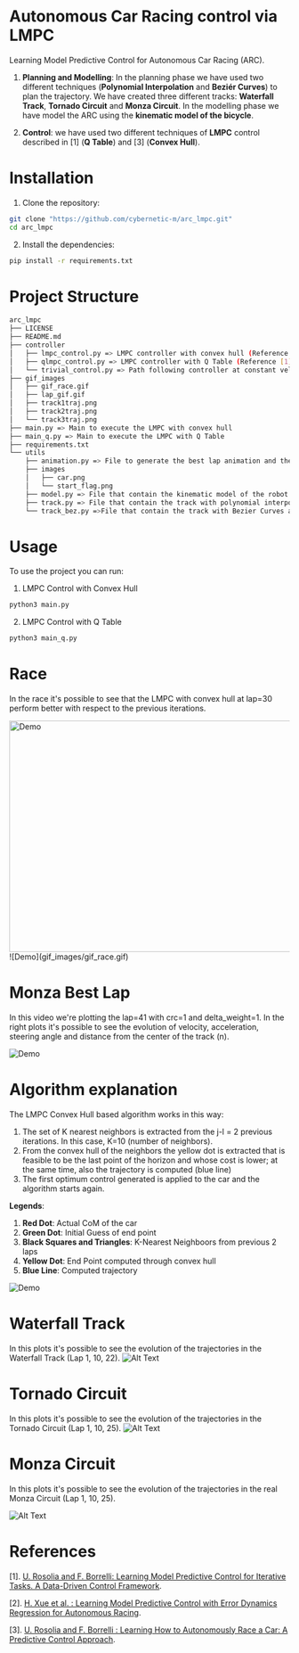 # Autonomous Car Racing control via LMPC
Learning Model Predictive Control for Autonomous Car Racing (ARC). 

1. **Planning and Modelling**: In the planning phase we have used two different techniques (**Polynomial Interpolation** and **Beziér Curves**) to plan the trajectory. We have created three different tracks: **Waterfall Track**, **Tornado Circuit** and **Monza Circuit**. In the modelling phase we have model the ARC using the **kinematic model of the bicycle**.

2. **Control**: we have used two different techniques of **LMPC** control described in [1] (**Q Table**) and [3] (**Convex Hull**).

# Installation
1. Clone the repository:  
 ```sh 
 git clone "https://github.com/cybernetic-m/arc_lmpc.git"
 cd arc_lmpc
 ```

2. Install the dependencies:  
```sh 
pip install -r requirements.txt
```

# Project Structure 

```sh 
arc_lmpc
├── LICENSE
├── README.md
├── controller 
│   ├── lmpc_control.py => LMPC controller with convex hull (Reference [3])
│   ├── qlmpc_control.py => LMPC controller with Q Table (Reference [1])
│   └── trivial_control.py => Path following controller at constant velocity 
├── gif_images
│   ├── gif_race.gif
│   ├── lap_gif.gif
│   ├── track1traj.png
│   ├── track2traj.png
│   └── track3traj.png
├── main.py => Main to execute the LMPC with convex hull
├── main_q.py => Main to execute the LMPC with Q Table
├── requirements.txt
└── utils
    ├── animation.py => File to generate the best lap animation and the race animations
    ├── images
    │   ├── car.png
    │   └── start_flag.png
    ├── model.py => File that contain the kinematic model of the robot and all important quantities
    ├── track.py => File that contain the track with polynomial interpolation and its definitions
    └── track_bez.py =>File that contain the track with Bezier Curves and its definitions 
 ```

# Usage
To use the project you can run:
1. LMPC Control with Convex Hull
```sh 
python3 main.py
```
2. LMPC Control with Q Table
```sh 
python3 main_q.py
```

# Race
In the race it's possible to see that the LMPC with convex hull at lap=30 perform better with respect to the previous iterations. 


<img src="gif_images/gif_race.gif" width="860" height="415" alt="Demo">
![Demo](gif_images/gif_race.gif)

# Monza Best Lap
In this video we're plotting the lap=41 with crc=1 and delta_weight=1.
In the right plots it's possible to see the evolution of velocity, acceleration, steering angle and distance from the center of the track (n).
 
![Demo](gif_images/best_lap.gif)

# Algorithm explanation
The LMPC Convex Hull based algorithm works in this way:
1. The set of K nearest neighbors is extracted from the j-l = 2 previous iterations. In this case, K=10 (number of neighbors).
 2. From the convex hull of the neighbors the yellow dot is extracted that is feasible to be the last point of the horizon and whose cost is lower; at the same time, also the trajectory is computed (blue line)
3. The first optimum control generated is applied to the car and the algorithm starts again.

**Legends**:
1. **Red Dot**: Actual CoM of the car
2. **Green Dot**: Initial Guess of end point
3. **Black Squares and Triangles**: K-Nearest Neighboors from previous 2 laps
4. **Yellow Dot**: End Point computed through convex hull
5. **Blue Line**: Computed trajectory

![Demo](gif_images/algorithm.gif)

# Waterfall Track
In this plots it's possible to see the evolution of the trajectories in the Waterfall Track (Lap 1, 10, 22).
![Alt Text](gif_images/track1traj.png)

# Tornado Circuit
In this plots it's possible to see the evolution of the trajectories in the Tornado Circuit (Lap 1, 10, 25).
![Alt Text](gif_images/track2traj.png)

# Monza Circuit
In this plots it's possible to see the evolution of the trajectories in the real Monza Circuit (Lap 1, 10, 25).

![Alt Text](gif_images/track3traj.png)

# References
[1]. [U. Rosolia and F. Borrelli: Learning Model Predictive Control for Iterative
Tasks. A Data-Driven Control Framework](https://ieeexplore.ieee.org/stamp/stamp.jsp?tp=&arnumber=8039204).

[2]. [H. Xue et al. : Learning Model Predictive Control with Error Dynamics Regression for Autonomous Racing](https://arxiv.org/pdf/2309.10716).

[3].  [U. Rosolia and F. Borrelli : Learning How to Autonomously Race a Car: A Predictive Control Approach](https://ieeexplore.ieee.org/stamp/stamp.jsp?tp=&arnumber=8896988).



